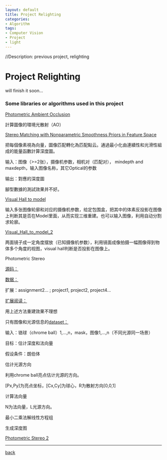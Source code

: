 ```yaml
---
layout: default
title: Project Relighting
categories:
- Algorithm
tags:
- Computer Vision
- Project
- light
---
```

//Description: previous project, relighting

# Project Relighting

will finish it soon...

### Some libraries or algorithms used in this project

[Photometric Ambient Occlusion](http://www.cs.cornell.edu/projects/photoao/)

計算圖像的環境光散射（AO）

[Stereo Matching with Nonparametric Smoothness Priors in Feature Space](http://pages.cs.wisc.edu/~lizhang/projects/mvstereo/cvpr2009/)

把每個像素視為向量，圖像匹配轉化為匹配點云。通過最小化由連續性和光滑性組成的能量函數計算深度圖。

输入：图像（>=2张），摄像机参数，相机对（匹配对）， mindepth and maxdepth，输入图像名称，其它Optical的参数

输出：對應的深度圖

腳型數據的測試效果并不好。

[Visual Hall to model](http://vision.gel.ulaval.ca/~visualhull/)

输入多张图像轮廓和对应的摄像机参数，给定包围盒，把其中的体素反投影在图像上判断其是否在Model里面，从而实现三维重建。也可以输入图像，利用自动分割求轮廓。

[Visual_Hall_to_model_2](http://www.dip.ee.uct.ac.za/~kforbes/DoubleMirror/DoubleMirror.html)

两面镜子成一定角度摆放（已知摄像机参数），利用镜面成像拍摄一幅图像得到物体多个角度的视图，visual hall判断是否投影在图像上。

Photometric Stereo

[源码：](http://pages.cs.wisc.edu/~csverma/CS766_09/Stereo/stereo.html)

[数据：](http://www.cs.cornell.edu/courses/cs6644/2014fa/assignments/assignment1.html)

扩展：assignment2... ; project1, project2, project4...

[扩展阅读：](http://grail.cs.washington.edu/projects/sam/)

用上述方法重建效果不理想

只有图像和光源信息的[dataset：](http://gl.ict.usc.edu/Data/LightStage/)

输入：铬球（chrome ball）1,...,n，mask，图像1,...,n（不同光源同一场景）

目标：估计深度和法向量

假设条件：朗伯体

估计光源方向

利用chrome ball亮点估计光源的方向。


[Px,Py]为亮点坐标，[Cx,Cy]为球心，R为散射方向[0,0,1]

计算法向量

N为法向量，L光源方向。

最小二乘法解线性方程组

生成深度图

[Photometric Stereo 2](http://ubee.enseeiht.fr/photometricstereo/)

---

[back](./)
